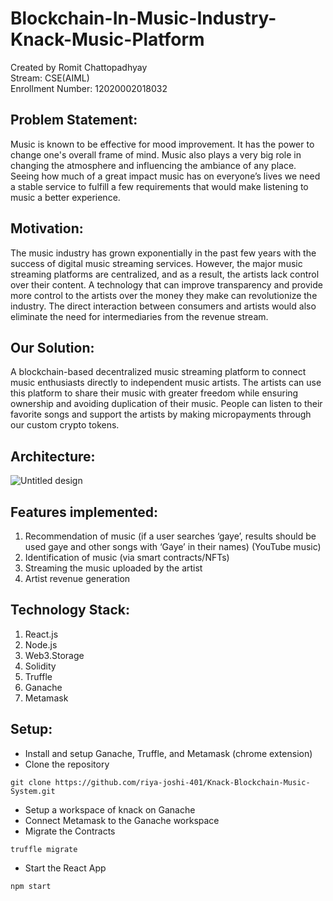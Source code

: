 # Blockchain-In-Music-Industry-Knack-Music-Platform

Created by Romit Chattopadhyay
<br>
Stream: CSE(AIML)
<br>
Enrollment Number: 12020002018032
<br>

## Problem Statement:
Music is known to be effective for mood improvement. It has the power to change one's overall frame of mind. Music also plays a very big role in changing the atmosphere and influencing the ambiance of any place. Seeing how much of a great impact music has on everyone’s lives we need a stable service to fulfill a few requirements that would make listening to music a better experience.
## Motivation:
The music industry has grown exponentially in the past few years with the success of digital music streaming services. However, the major music streaming platforms are centralized, and as a result, the artists lack control over their content. A technology that can improve transparency and provide more control to the artists over the money they make can revolutionize the industry. The direct interaction between consumers and artists would also eliminate the need for intermediaries from the revenue stream.
## Our Solution:
A blockchain-based decentralized music streaming platform to connect music enthusiasts directly to independent music artists. The artists can use this platform to share their music with greater freedom while ensuring ownership and avoiding duplication of their music. People can listen to their favorite songs and support the artists by making micropayments through our custom crypto tokens.
## Architecture:
![Untitled design](https://user-images.githubusercontent.com/53979947/160265658-1ced9b83-712c-40b0-ba4e-d75be6b9ff8c.png)
## Features implemented:
1. Recommendation of music (if a user searches ‘gaye’, results should be used gaye and other songs with ‘Gaye’ in their names) (YouTube music)
2. Identification of music (via smart contracts/NFTs)
3. Streaming the music uploaded by the artist
4. Artist revenue generation
## Technology Stack:
1. React.js
2. Node.js
3. Web3.Storage
4. Solidity
5. Truffle
6. Ganache
7. Metamask
## Setup:
- Install and setup Ganache, Truffle, and Metamask (chrome extension)
- Clone the repository
``` 
git clone https://github.com/riya-joshi-401/Knack-Blockchain-Music-System.git
```
- Setup a workspace of knack on Ganache
- Connect Metamask to the Ganache workspace
- Migrate the Contracts
```
truffle migrate
```
- Start the React App
```
npm start
```
